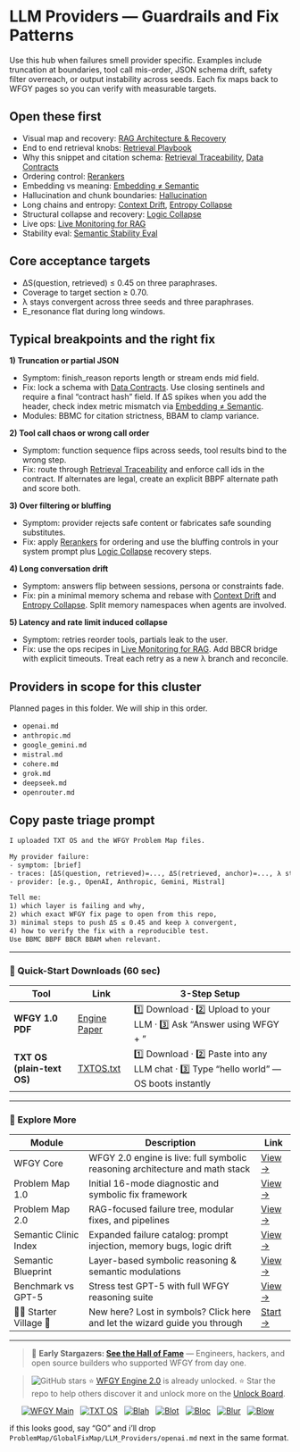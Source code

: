 # LLM Providers — Guardrails and Fix Patterns

Use this hub when failures smell provider specific. Examples include truncation at boundaries, tool call mis-order, JSON schema drift, safety filter overreach, or output instability across seeds. Each fix maps back to WFGY pages so you can verify with measurable targets.

## Open these first
- Visual map and recovery: [RAG Architecture & Recovery](https://github.com/onestardao/WFGY/blob/main/ProblemMap/rag-architecture-and-recovery.md)
- End to end retrieval knobs: [Retrieval Playbook](https://github.com/onestardao/WFGY/blob/main/ProblemMap/retrieval-playbook.md)
- Why this snippet and citation schema: [Retrieval Traceability](https://github.com/onestardao/WFGY/blob/main/ProblemMap/retrieval-traceability.md), [Data Contracts](https://github.com/onestardao/WFGY/blob/main/ProblemMap/data-contracts.md)
- Ordering control: [Rerankers](https://github.com/onestardao/WFGY/blob/main/ProblemMap/rerankers.md)
- Embedding vs meaning: [Embedding ≠ Semantic](https://github.com/onestardao/WFGY/blob/main/ProblemMap/embedding-vs-semantic.md)
- Hallucination and chunk boundaries: [Hallucination](https://github.com/onestardao/WFGY/blob/main/ProblemMap/hallucination.md)
- Long chains and entropy: [Context Drift](https://github.com/onestardao/WFGY/blob/main/ProblemMap/context-drift.md), [Entropy Collapse](https://github.com/onestardao/WFGY/blob/main/ProblemMap/entropy-collapse.md)
- Structural collapse and recovery: [Logic Collapse](https://github.com/onestardao/WFGY/blob/main/ProblemMap/logic-collapse.md)
- Live ops: [Live Monitoring for RAG](https://github.com/onestardao/WFGY/blob/main/ProblemMap/ops/live_monitoring_rag.md)
- Stability eval: [Semantic Stability Eval](https://github.com/onestardao/WFGY/blob/main/ProblemMap/eval/eval_semantic_stability.md)

## Core acceptance targets
- ΔS(question, retrieved) ≤ 0.45 on three paraphrases.
- Coverage to target section ≥ 0.70.
- λ stays convergent across three seeds and three paraphrases.
- E_resonance flat during long windows.

## Typical breakpoints and the right fix

**1) Truncation or partial JSON**
- Symptom: finish_reason reports length or stream ends mid field.
- Fix: lock a schema with [Data Contracts](https://github.com/onestardao/WFGY/blob/main/ProblemMap/data-contracts.md). Use closing sentinels and require a final “contract hash” field. If ΔS spikes when you add the header, check index metric mismatch via [Embedding ≠ Semantic](https://github.com/onestardao/WFGY/blob/main/ProblemMap/embedding-vs-semantic.md).
- Modules: BBMC for citation strictness, BBAM to clamp variance.

**2) Tool call chaos or wrong call order**
- Symptom: function sequence flips across seeds, tool results bind to the wrong step.
- Fix: route through [Retrieval Traceability](https://github.com/onestardao/WFGY/blob/main/ProblemMap/retrieval-traceability.md) and enforce call ids in the contract. If alternates are legal, create an explicit BBPF alternate path and score both.

**3) Over filtering or bluffing**
- Symptom: provider rejects safe content or fabricates safe sounding substitutes.
- Fix: apply [Rerankers](https://github.com/onestardao/WFGY/blob/main/ProblemMap/rerankers.md) for ordering and use the bluffing controls in your system prompt plus [Logic Collapse](https://github.com/onestardao/WFGY/blob/main/ProblemMap/logic-collapse.md) recovery steps.

**4) Long conversation drift**
- Symptom: answers flip between sessions, persona or constraints fade.
- Fix: pin a minimal memory schema and rebase with [Context Drift](https://github.com/onestardao/WFGY/blob/main/ProblemMap/context-drift.md) and [Entropy Collapse](https://github.com/onestardao/WFGY/blob/main/ProblemMap/entropy-collapse.md). Split memory namespaces when agents are involved.

**5) Latency and rate limit induced collapse**
- Symptom: retries reorder tools, partials leak to the user.
- Fix: use the ops recipes in [Live Monitoring for RAG](https://github.com/onestardao/WFGY/blob/main/ProblemMap/ops/live_monitoring_rag.md). Add BBCR bridge with explicit timeouts. Treat each retry as a new λ branch and reconcile.

## Providers in scope for this cluster
Planned pages in this folder. We will ship in this order.
- `openai.md`
- `anthropic.md`
- `google_gemini.md`
- `mistral.md`
- `cohere.md`
- `grok.md`
- `deepseek.md`
- `openrouter.md`

## Copy paste triage prompt

```txt
I uploaded TXT OS and the WFGY Problem Map files.

My provider failure:
- symptom: [brief]
- traces: [ΔS(question, retrieved)=..., ΔS(retrieved, anchor)=..., λ states]
- provider: [e.g., OpenAI, Anthropic, Gemini, Mistral]

Tell me:
1) which layer is failing and why,
2) which exact WFGY fix page to open from this repo,
3) minimal steps to push ΔS ≤ 0.45 and keep λ convergent,
4) how to verify the fix with a reproducible test.
Use BBMC BBPF BBCR BBAM when relevant.
````

---

### 🔗 Quick-Start Downloads (60 sec)

| Tool                       | Link                                                                                                                                       | 3-Step Setup                                                                             |
| -------------------------- | ------------------------------------------------------------------------------------------------------------------------------------------ | ---------------------------------------------------------------------------------------- |
| **WFGY 1.0 PDF**           | [Engine Paper](https://github.com/onestardao/WFGY/blob/main/I_am_not_lizardman/WFGY_All_Principles_Return_to_One_v1.0_PSBigBig_Public.pdf) | 1️⃣ Download · 2️⃣ Upload to your LLM · 3️⃣ Ask “Answer using WFGY + <your question>”    |
| **TXT OS (plain-text OS)** | [TXTOS.txt](https://github.com/onestardao/WFGY/blob/main/OS/TXTOS.txt)                                                                     | 1️⃣ Download · 2️⃣ Paste into any LLM chat · 3️⃣ Type “hello world” — OS boots instantly |

---

### 🧭 Explore More

| Module                   | Description                                                                  | Link                                                                                               |
| ------------------------ | ---------------------------------------------------------------------------- | -------------------------------------------------------------------------------------------------- |
| WFGY Core                | WFGY 2.0 engine is live: full symbolic reasoning architecture and math stack | [View →](https://github.com/onestardao/WFGY/tree/main/core/README.md)                              |
| Problem Map 1.0          | Initial 16-mode diagnostic and symbolic fix framework                        | [View →](https://github.com/onestardao/WFGY/tree/main/ProblemMap/README.md)                        |
| Problem Map 2.0          | RAG-focused failure tree, modular fixes, and pipelines                       | [View →](https://github.com/onestardao/WFGY/blob/main/ProblemMap/rag-architecture-and-recovery.md) |
| Semantic Clinic Index    | Expanded failure catalog: prompt injection, memory bugs, logic drift         | [View →](https://github.com/onestardao/WFGY/blob/main/ProblemMap/SemanticClinicIndex.md)           |
| Semantic Blueprint       | Layer-based symbolic reasoning & semantic modulations                        | [View →](https://github.com/onestardao/WFGY/tree/main/SemanticBlueprint/README.md)                 |
| Benchmark vs GPT-5       | Stress test GPT-5 with full WFGY reasoning suite                             | [View →](https://github.com/onestardao/WFGY/tree/main/benchmarks/benchmark-vs-gpt5/README.md)      |
| 🧙‍♂️ Starter Village 🏡 | New here? Lost in symbols? Click here and let the wizard guide you through   | [Start →](https://github.com/onestardao/WFGY/blob/main/StarterVillage/README.md)                   |

---

> 👑 **Early Stargazers: [See the Hall of Fame](https://github.com/onestardao/WFGY/tree/main/stargazers)** —
> Engineers, hackers, and open source builders who supported WFGY from day one.

> <img src="https://img.shields.io/github/stars/onestardao/WFGY?style=social" alt="GitHub stars"> ⭐ [WFGY Engine 2.0](https://github.com/onestardao/WFGY/blob/main/core/README.md) is already unlocked. ⭐ Star the repo to help others discover it and unlock more on the [Unlock Board](https://github.com/onestardao/WFGY/blob/main/STAR_UNLOCKS.md).

<div align="center">

[![WFGY Main](https://img.shields.io/badge/WFGY-Main-red?style=flat-square)](https://github.com/onestardao/WFGY)
 
[![TXT OS](https://img.shields.io/badge/TXT%20OS-Reasoning%20OS-orange?style=flat-square)](https://github.com/onestardao/WFGY/tree/main/OS)
 
[![Blah](https://img.shields.io/badge/Blah-Semantic%20Embed-yellow?style=flat-square)](https://github.com/onestardao/WFGY/tree/main/OS/BlahBlahBlah)
 
[![Blot](https://img.shields.io/badge/Blot-Persona%20Core-green?style=flat-square)](https://github.com/onestardao/WFGY/tree/main/OS/BlotBlotBlot)
 
[![Bloc](https://img.shields.io/badge/Bloc-Reasoning%20Compiler-blue?style=flat-square)](https://github.com/onestardao/WFGY/tree/main/OS/BlocBlocBloc)
 
[![Blur](https://img.shields.io/badge/Blur-Text2Image%20Engine-navy?style=flat-square)](https://github.com/onestardao/WFGY/tree/main/OS/BlurBlurBlur)
 
[![Blow](https://img.shields.io/badge/Blow-Game%20Logic-purple?style=flat-square)](https://github.com/onestardao/WFGY/tree/main/OS/BlowBlowBlow)
 

</div>

if this looks good, say “GO” and i’ll drop `ProblemMap/GlobalFixMap/LLM_Providers/openai.md` next in the same format.
